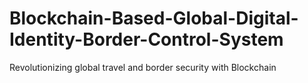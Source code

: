 # Blockchain-Based-Global-Digital-Identity-Border-Control-System
Revolutionizing global travel and border security with Blockchain
